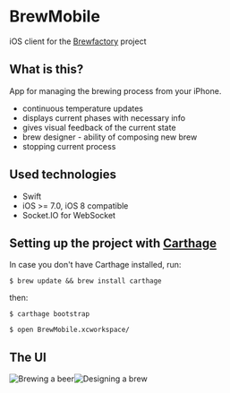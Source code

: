 # BrewMobile

iOS client for the [Brewfactory](https://github.com/brewfactory/BrewCore) project

What is this?
-------------
App for managing the brewing process from your iPhone.

 - continuous temperature updates
 - displays current phases with necessary info
 - gives visual feedback of the current state
 - brew designer - ability of composing new brew
 - stopping current process
 
## Used technologies

 - Swift
 - iOS >= 7.0, iOS 8 compatible
 - Socket.IO for WebSocket

## Setting up the project with [Carthage](https://github.com/Carthage/Carthage)
In case you don't have Carthage installed, run:

```
$ brew update && brew install carthage
```
then:
```
$ carthage bootstrap

$ open BrewMobile.xcworkspace/
```

## The UI

![Brewing a beer](http://brewfactory.org/BrewMobile/img/6.png)![Designing a brew](http://brewfactory.org/BrewMobile/img/7.png)
